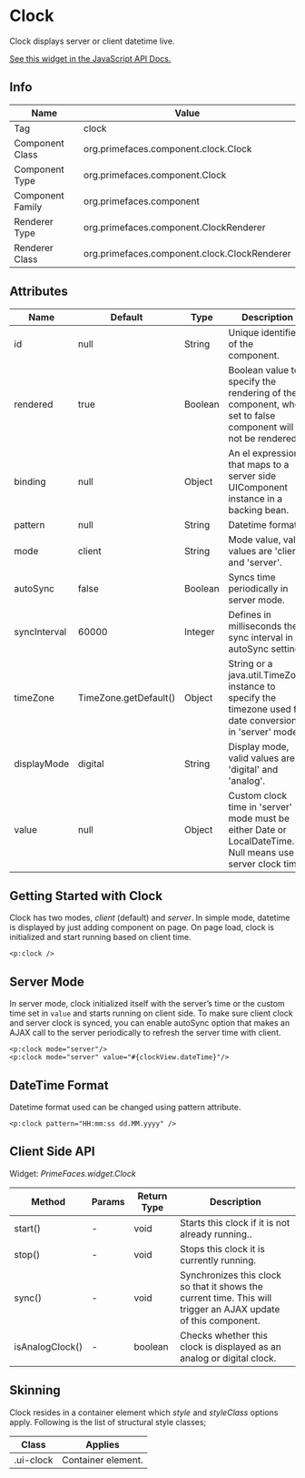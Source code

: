 # Clock

Clock displays server or client datetime live.

[See this widget in the JavaScript API Docs.](../jsdocs/classes/primefaces.widget.clock.html)

## Info

| Name | Value |
| --- | --- |
| Tag | clock
| Component Class | org.primefaces.component.clock.Clock
| Component Type | org.primefaces.component.Clock
| Component Family | org.primefaces.component |
| Renderer Type | org.primefaces.component.ClockRenderer
| Renderer Class | org.primefaces.component.clock.ClockRenderer

## Attributes

| Name | Default | Type | Description | 
| --- | --- | --- | --- |
| id | null | String | Unique identifier of the component.
| rendered | true | Boolean | Boolean value to specify the rendering of the component, when set to false component will not be rendered.
| binding | null | Object | An el expression that maps to a server side UIComponent instance in a backing bean.
| pattern | null | String | Datetime format.
| mode | client | String | Mode value, valid values are 'client' and 'server'.
| autoSync | false | Boolean | Syncs time periodically in server mode.
| syncInterval | 60000 | Integer | Defines in milliseconds the sync interval in autoSync setting.
| timeZone | TimeZone.getDefault() | Object | String or a java.util.TimeZone instance to specify the timezone used for date conversion in 'server' mode.
| displayMode | digital | String | Display mode, valid values are 'digital' and 'analog'.
| value | null | Object | Custom clock time in 'server' mode must be either Date or LocalDateTime. Null means use server clock time.

## Getting Started with Clock
Clock has two modes, _client_ (default) and _server_. In simple mode, datetime is displayed by just
adding component on page. On page load, clock is initialized and start running based on client time.

```xhtml
<p:clock />
```

## Server Mode
In server mode, clock initialized itself with the server’s time or the custom time set in `value` and starts 
running on client side. To make sure client clock and server clock is synced, you can enable autoSync option that 
makes an AJAX call to the server periodically to refresh the server time with client.

```xhtml
<p:clock mode="server"/>
<p:clock mode="server" value="#{clockView.dateTime}"/>
```

## DateTime Format
Datetime format used can be changed using pattern attribute.

```xhtml
<p:clock pattern="HH:mm:ss dd.MM.yyyy" />
```

## Client Side API
Widget: _PrimeFaces.widget.Clock_

| Method | Params | Return Type | Description |
| --- | --- | --- | --- |
| start() | - | void | Starts this clock if it is not already running..
| stop() | - | void | Stops this clock it is currently running.
| sync() | - | void | Synchronizes this clock so that it shows the current time. This will trigger an AJAX update of this component.
| isAnalogClock() | - | boolean | Checks whether this clock is displayed as an analog or digital clock.

## Skinning
Clock resides in a container element which _style_ and _styleClass_ options apply. Following is the list
of structural style classes;

| Class | Applies | 
| --- | --- | 
| .ui-clock | Container element. |
